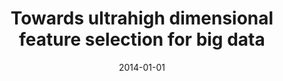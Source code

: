 ---
title: "Towards ultrahigh dimensional feature selection for big data"
collection: journals
permalink: /publication/Towards_Ultrahigh
date: 2014-01-01
venue: "Journal of Machine Learning Research 15(1): 1371-1429"
city: 
state: ""
thumbnail: "Online_Transfer.png"
teaser : 
authors: "Mingkui Tan, Ivor W. Tsang, Li Wang"
bibtex: Towards_Ultrahigh.txt
uri: Towards_Ultrahigh.pdf
arxiv: 
project: 
source:
poster: 
data:
---